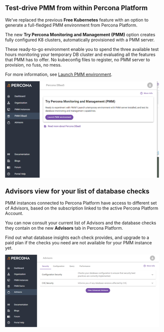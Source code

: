 ## Test-drive PMM from within Percona Platform

We’ve replaced the previous **Free Kubernetes** feature with an option to generate a full-fledged PMM environment from Percona Platform.

The new **Try Percona Monitoring and Management (PMM)** option creates fully configured K8 clusters, automatically provisioned with a PMM server.

These ready-to-go environment enable you to spend the three available test hours monitoring your temporary DB cluster and evaluating all the features that PMM has to offer. No kubeconfig files to register, no PMM server to provision, no fuss, no mess. 

For more information, see [Launch PMM environment](../launch_PMM.md).

![New PMM option](../images/PMM_option.png)

## Advisors view for your list of database checks 

PMM instances connected to Percona Platform have access to different set of Advisors, based on the subscription linked to the active Percona Platform Account.

You can now consult your current list of Advisors and the database checks they contain on the new **Advisors** tab in Percona Platform. 

Find out what database insights each check  provides, and upgrade to a paid plan if the checks you need are not available for your PMM instance yet.

![New Advisors page](../images/advisors_tab.png)